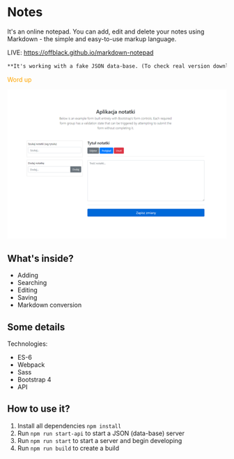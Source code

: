 # Notes

It's an online notepad. You can add, edit and delete your notes using Markdown - the simple and easy-to-use markup language.

LIVE: https://offblack.github.io/markdown-notepad

```diff 
**It's working with a fake JSON data-base. (To check real version download or clone repository.)**
```

<span style="color:orange;">Word up</span>

![alt text](https://raw.githubusercontent.com/Offblack/markdown-notepad/master/screenshot.png)

## What's inside?

-  Adding
-  Searching
-  Editing
-  Saving
-  Markdown conversion

## Some details

Technologies:

-  ES-6
-  Webpack
-  Sass
-  Bootstrap 4
-  API

## How to use it?

1. Install all dependencies `npm install`
2. Run `npm run start-api` to start a JSON (data-base) server
3. Run `npm run start` to start a server and begin developing
4. Run `npm run build` to create a build
